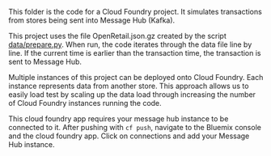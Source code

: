 This folder is the code for a Cloud Foundry project.  It simulates transactions from stores being sent into Message Hub (Kafka).

This project uses the file OpenRetail.json.gz created by the script [data/prepare.py](../data/).  When run, the code iterates through the data file line by line.  If the current time is earlier than the transaction time, the transaction is sent to Message Hub.

Multiple instances of this project can be deployed onto Cloud Foundry.  Each instance represents data from another store.  This approach allows us to easily load test by scaling up the data load through increasing the number of Cloud Foundry instances running the code.

This cloud foundry app requires your message hub instance to be connected to it. After pushing with `cf push`, navigate to the Bluemix console and the cloud foundry app.  Click on connections and add your Message Hub instance.
